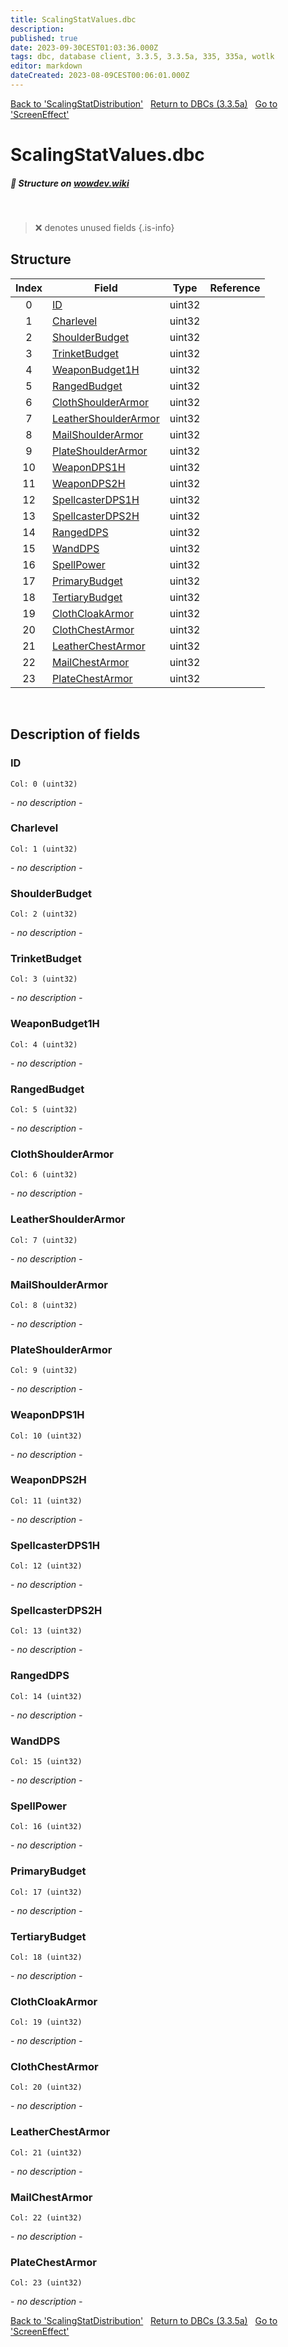 ```yaml
---
title: ScalingStatValues.dbc
description:
published: true
date: 2023-09-30CEST01:03:36.000Z
tags: dbc, database client, 3.3.5, 3.3.5a, 335, 335a, wotlk
editor: markdown
dateCreated: 2023-08-09CEST00:06:01.000Z
---
```

<a href="https://trinitycore.info/files/DBC/335/scalingstatdistribution" class="mt-5 v-btn v-btn--depressed v-btn--flat v-btn--outlined theme--light v-size--default darkblue--text text--lighten-3"><span class="v-btn__content"><i aria-hidden="true" class="v-icon notranslate v-icon--left mdi mdi-arrow-left theme--light"></i><span>Back to 'ScalingStatDistribution'</span></span></a>&nbsp;&nbsp;&nbsp;<a href="https://trinitycore.info/files/DBC/335/DBC" class="mt-5 v-btn v-btn--depressed v-btn--flat v-btn--outlined theme--light v-size--default darkblue--text text--lighten-3"><span class="v-btn__content"><i aria-hidden="true" class="v-icon notranslate v-icon--left mdi mdi-home-outline theme--light"></i><span>Return to DBCs (3.3.5a)</span></span></a>&nbsp;&nbsp;&nbsp;<a href="https://trinitycore.info/files/DBC/335/screeneffect" class="mt-5 v-btn v-btn--depressed v-btn--flat v-btn--outlined theme--light v-size--default darkblue--text text--lighten-3"><span class="v-btn__content"><span>Go to 'ScreenEffect'</span><i aria-hidden="true" class="v-icon notranslate v-icon--right mdi mdi-arrow-right theme--light"></i></span></a>

# ScalingStatValues.dbc
##### :pencil: Structure on [wowdev.wiki](https://wowdev.wiki/DB/ScalingStatValues)
&nbsp;

> :x: denotes unused fields
{.is-info}


## Structure

| Index | Field | Type | Reference |
| :---: | --- | :---: | --- |
| 0 | [ID](#id-alt) | uint32 |  |
| 1 | [Charlevel](#charlevel) | uint32 |  |
| 2 | [ShoulderBudget](#shoulderbudget) | uint32 |  |
| 3 | [TrinketBudget](#trinketbudget) | uint32 |  |
| 4 | [WeaponBudget1H](#weaponbudget1h) | uint32 |  |
| 5 | [RangedBudget](#rangedbudget) | uint32 |  |
| 6 | [ClothShoulderArmor](#clothshoulderarmor) | uint32 |  |
| 7 | [LeatherShoulderArmor](#leathershoulderarmor) | uint32 |  |
| 8 | [MailShoulderArmor](#mailshoulderarmor) | uint32 |  |
| 9 | [PlateShoulderArmor](#plateshoulderarmor) | uint32 |  |
| 10 | [WeaponDPS1H](#weapondps1h) | uint32 |  |
| 11 | [WeaponDPS2H](#weapondps2h) | uint32 |  |
| 12 | [SpellcasterDPS1H](#spellcasterdps1h) | uint32 |  |
| 13 | [SpellcasterDPS2H](#spellcasterdps2h) | uint32 |  |
| 14 | [RangedDPS](#rangeddps) | uint32 |  |
| 15 | [WandDPS](#wanddps) | uint32 |  |
| 16 | [SpellPower](#spellpower) | uint32 |  |
| 17 | [PrimaryBudget](#primarybudget) | uint32 |  |
| 18 | [TertiaryBudget](#tertiarybudget) | uint32 |  |
| 19 | [ClothCloakArmor](#clothcloakarmor) | uint32 |  |
| 20 | [ClothChestArmor](#clothchestarmor) | uint32 |  |
| 21 | [LeatherChestArmor](#leatherchestarmor) | uint32 |  |
| 22 | [MailChestArmor](#mailchestarmor) | uint32 |  |
| 23 | [PlateChestArmor](#platechestarmor) | uint32 |  |
&nbsp;
## Description of fields

### ID <!-- {#id-alt} -->
<code>Col: 0 (uint32)</code>

*- no description -*
&nbsp;

### Charlevel
<code>Col: 1 (uint32)</code>

*- no description -*
&nbsp;

### ShoulderBudget
<code>Col: 2 (uint32)</code>

*- no description -*
&nbsp;

### TrinketBudget
<code>Col: 3 (uint32)</code>

*- no description -*
&nbsp;

### WeaponBudget1H
<code>Col: 4 (uint32)</code>

*- no description -*
&nbsp;

### RangedBudget
<code>Col: 5 (uint32)</code>

*- no description -*
&nbsp;

### ClothShoulderArmor
<code>Col: 6 (uint32)</code>

*- no description -*
&nbsp;

### LeatherShoulderArmor
<code>Col: 7 (uint32)</code>

*- no description -*
&nbsp;

### MailShoulderArmor
<code>Col: 8 (uint32)</code>

*- no description -*
&nbsp;

### PlateShoulderArmor
<code>Col: 9 (uint32)</code>

*- no description -*
&nbsp;

### WeaponDPS1H
<code>Col: 10 (uint32)</code>

*- no description -*
&nbsp;

### WeaponDPS2H
<code>Col: 11 (uint32)</code>

*- no description -*
&nbsp;

### SpellcasterDPS1H
<code>Col: 12 (uint32)</code>

*- no description -*
&nbsp;

### SpellcasterDPS2H
<code>Col: 13 (uint32)</code>

*- no description -*
&nbsp;

### RangedDPS
<code>Col: 14 (uint32)</code>

*- no description -*
&nbsp;

### WandDPS
<code>Col: 15 (uint32)</code>

*- no description -*
&nbsp;

### SpellPower
<code>Col: 16 (uint32)</code>

*- no description -*
&nbsp;

### PrimaryBudget
<code>Col: 17 (uint32)</code>

*- no description -*
&nbsp;

### TertiaryBudget
<code>Col: 18 (uint32)</code>

*- no description -*
&nbsp;

### ClothCloakArmor
<code>Col: 19 (uint32)</code>

*- no description -*
&nbsp;

### ClothChestArmor
<code>Col: 20 (uint32)</code>

*- no description -*
&nbsp;

### LeatherChestArmor
<code>Col: 21 (uint32)</code>

*- no description -*
&nbsp;

### MailChestArmor
<code>Col: 22 (uint32)</code>

*- no description -*
&nbsp;

### PlateChestArmor
<code>Col: 23 (uint32)</code>

*- no description -*
&nbsp;

<a href="https://trinitycore.info/files/DBC/335/scalingstatdistribution" class="mt-5 v-btn v-btn--depressed v-btn--flat v-btn--outlined theme--light v-size--default darkblue--text text--lighten-3"><span class="v-btn__content"><i aria-hidden="true" class="v-icon notranslate v-icon--left mdi mdi-arrow-left theme--light"></i><span>Back to 'ScalingStatDistribution'</span></span></a>&nbsp;&nbsp;&nbsp;<a href="https://trinitycore.info/files/DBC/335/DBC" class="mt-5 v-btn v-btn--depressed v-btn--flat v-btn--outlined theme--light v-size--default darkblue--text text--lighten-3"><span class="v-btn__content"><i aria-hidden="true" class="v-icon notranslate v-icon--left mdi mdi-home-outline theme--light"></i><span>Return to DBCs (3.3.5a)</span></span></a>&nbsp;&nbsp;&nbsp;<a href="https://trinitycore.info/files/DBC/335/screeneffect" class="mt-5 v-btn v-btn--depressed v-btn--flat v-btn--outlined theme--light v-size--default darkblue--text text--lighten-3"><span class="v-btn__content"><span>Go to 'ScreenEffect'</span><i aria-hidden="true" class="v-icon notranslate v-icon--right mdi mdi-arrow-right theme--light"></i></span></a>
